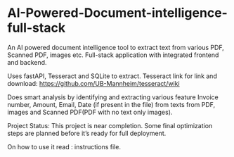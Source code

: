# AI-Powered-Document-intelligence-full-stack
An AI powered document intelligence tool to extract text from various PDF, Scanned PDF, images etc.
Full-stack application with integrated frontend and backend.

Uses fastAPI, Tesseract and SQLite to extract.
Tesseract link for link and download: https://github.com/UB-Mannheim/tesseract/wiki

Does smart analysis by identifying and extracting various feature  Invoice number, Amount,	Email,	Date (if present in the file) from texts from PDF, images and Scanned PDF(PDF with no text only images).

Project Status: This project is near completion. Some final optimization steps are planned before it’s ready for full deployment.

On how to use it read : instructions file.
